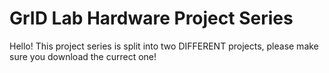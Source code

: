 # GrID Lab Hardware Project Series 

Hello! This project series is split into two DIFFERENT projects, please make sure you download the currect one! 